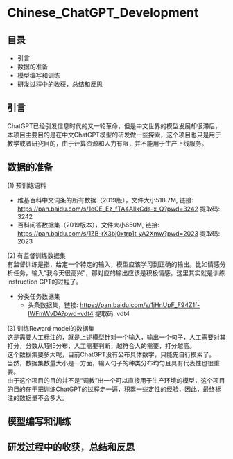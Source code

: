 # Chinese_ChatGPT_Development
## 目录
* 引言
* 数据的准备
* 模型编写和训练
* 研发过程中的收获，总结和反思

## 引言
ChatGPT已经引发信息时代的又一轮革命，但是中文世界的模型发展却很滞后，本项目主要目的是在中文ChatGPT模型的研发做一些探索，这个项目也只是用于教学或者研究目的，由于计算资源和人力有限，并不能用于生产上线服务。

## 数据的准备

(1) 预训练语料
* 维基百科中文词条的所有数据（2019版），文件大小518.7M, 链接: https://pan.baidu.com/s/1eCE_Ez_fTA4AllkCds-x_Q?pwd=3242 提取码: 3242
* 百科问答数据集（2019版本），文件大小650M,  链接: https://pan.baidu.com/s/1ZB-rX3bj0xtrp1t_yA2Xmw?pwd=2023 提取码: 2023

(2) 有监督训练数据集 <br />
有监督训练是指，给定一个特定的输入，模型应该学习到正确的输出。比如情感分析任务，输入“我今天很高兴”，那对应的输出应该是积极情感。这里其实就是训练instruction GPT的过程了。

* 分类任务数据集
    * 头条数据集，链接: https://pan.baidu.com/s/1jHnUpF_F94Z1f-IWFmWvDA?pwd=vdt4 提取码: vdt4 

(3) 训练Reward model的数据集 <br />
这是需要人工标注的，就是上述模型针对一个输入，输出一个句子，人工需要对其打分，分数从1到5分布，人工需要判断，越符合人的需要，打分越高。<br />
这个数据集要多大呢，目前ChatGPT没有公布具体数字，只能先自行摸索了。<br />
当然，数据集数量大小是一方面，输入句子的种类分布均匀且具有代表性也很重要。<br />
由于这个项目的目的并不是“调教”出一个可以直接用于生产环境的模型，这个项目的目的在于把训练ChatGPT的过程走一遍，积累一些定性的经验，因此，最终标注的数据量不会多大。

## 模型编写和训练


## 研发过程中的收获，总结和反思
